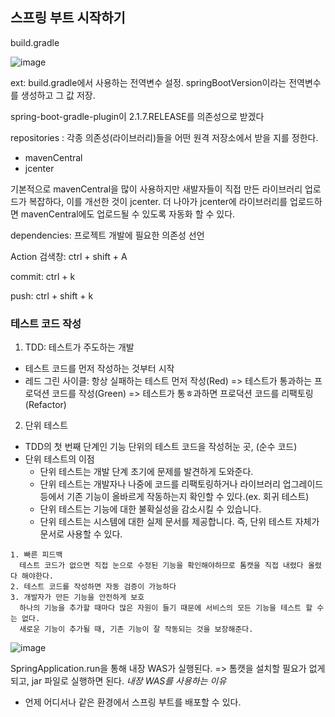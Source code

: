 ## 스프링 부트 시작하기

build.gradle

![image](https://user-images.githubusercontent.com/60870438/170814889-1a02a3a8-b643-4c25-b3ae-1d7714b93810.png)

ext: build.gradle에서 사용하는 전역변수 설정. springBootVersion이라는 전역변수를 생성하고 그 값 저장.

spring-boot-gradle-plugin이 2.1.7.RELEASE를 의존성으로 받겠다

repositories : 각종 의존성(라이브러리)들을 어떤 원격 저장소에서 받을 지를 정한다. 
- mavenCentral
- jcenter

기본적으로 mavenCentral을 많이 사용하지만 새발자들이 직접 만든 라이브러리 업로드가 복잡하다, 이를 개선한 것이 jcenter. 더 나아가 jcenter에 라이브러리를 업로드하면 mavenCentral에도 업로드될 수 있도록 자동화 할 수 있다.

dependencies: 프로젝트 개발에 필요한 의존성 선언

Action 검색창: ctrl + shift + A

commit: ctrl + k

push: ctrl + shift + k

### 테스트 코드 작성

1. TDD: 테스트가 주도하는 개발
- 테스트 코드를 먼저 작성하는 것부터 시작
- 레드 그린 사이클: 항상 실패하는 테스트 먼저 작성(Red) => 테스트가 통과하는 프로덕션 코드를 작성(Green) => 테스트가 통ㅎ과하면 프로덕션 코드를 리팩토링(Refactor)

2. 단위 테스트
- TDD의 첫 번째 단계인 기능 단위의 테스트 코드을 작성허눈 곳, (순수 코드)
- 단위 테스트의 이점
  - 단위 테스트는 개발 단계 초기에 문제를 발견하게 도와준다.
  - 단위 테스트는 개발자나 나중에 코드를 리팩토링하거나 라이브러리 업그레이드 등에서 기존 기능이 올바르게 작동하는지 확인할 수 있다.(ex. 회귀 테스트)
  - 단위 테스트는 기능에 대한 불확실성을 감소시킬 수 있습니다.
  - 단위 테스트는 시스템에 대한 실제 문서를 제공합니다. 즉, 단위 테스트 자체가 문서로 사용할 수 있다.

```
1. 빠른 피드백
  테스트 코드가 없으면 직접 눈으로 수정된 기능을 확인해야하므로 톰캣을 직접 내렸다 올렸다 해야한다.
2. 테스트 코드를 작성하면 자동 검증이 가능하다
3. 개발자가 만든 기능을 안전하게 보호
  하나의 기능을 추가할 때마다 많은 자원이 들기 때문에 서비스의 모든 기능을 테스트 할 수는 없다. 
  새로운 기능이 추가될 때, 기존 기능이 잘 작동되는 것을 보장해준다.
```

![image](https://user-images.githubusercontent.com/60870438/170828516-1d6ac208-2c5a-4da5-931b-6322c0667497.png)

SpringApplication.run을 통해 내장 WAS가 실행된다. => 톰캣을 설치할 필요가 없게 되고, jar 파일로 실행하면 된다.
*내장 WAS를 사용하는 이유*
  - 언제 어디서나 같은 환경에서 스프링 부트를 배포할 수 있다.

